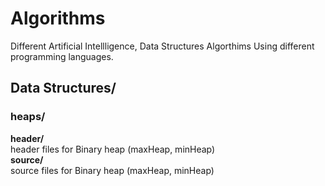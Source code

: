 # Algorithms
Different Artificial Intellligence, Data Structures Algorthims Using different programming languages.

## Data Structures/
### heaps/
**header/**\
header files for Binary heap (maxHeap, minHeap)\
**source/**\
source files for Binary heap (maxHeap, minHeap)

